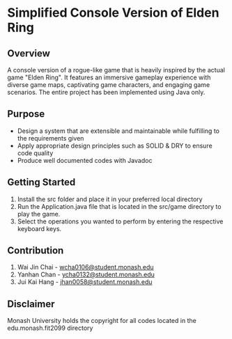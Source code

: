 # Simplified Console Version of Elden Ring

## Overview

A console version of a rogue-like game that is heavily inspired by the actual game "Elden Ring". It features an immersive gameplay experience with diverse game maps, captivating game characters, and engaging game scenarios. The entire project has been implemented using Java only.

## Purpose

- Design a system that are extensible and maintainable while fulfilling to the requirements given
- Apply appropriate design principles such as SOLID & DRY to ensure code quality
- Produce well documented codes with Javadoc

## Getting Started

1. Install the src folder and place it in your preferred local directory
2. Run the Application.java file that is located in the src/game directory to play the game.
3. Select the operations you wanted to perform by entering the respective keyboard keys.

## Contribution

1. Wai Jin Chai - wcha0106@student.monash.edu
2. Yanhan Chan - ycha0132@student.monash.edu
3. Jui Kai Hang - jhan0058@student.monash.edu

## Disclaimer

Monash University holds the copyright for all codes located in the edu.monash.fit2099 directory
